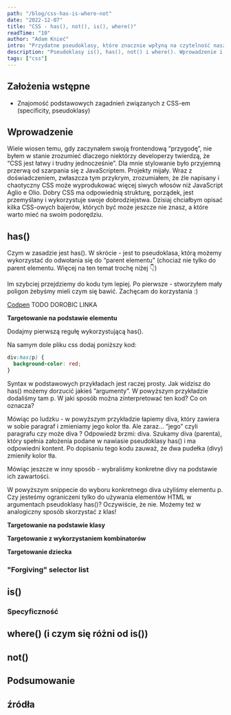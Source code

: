 ```yaml
---
path: "/blog/css-has-is-where-not"
date: "2022-12-07"
title: "CSS - has(), not(), is(), where()"
readTime: "10"
author: "Adam Knieć"
intro: "Przydatne pseudoklasy, które znacznie wpłyną na czytelność naszych arkuszy styli."
description: "Pseudoklasy is(), has(), not() i where(). Wprowadzenie i wyjaśnienie ich działania na przykładach"
tags: ["css"]
---
```


## Założenia wstępne

- Znajomość podstawowych zagadnień związanych z CSS-em (specificity, pseudoklasy)

## Wprowadzenie

Wiele wiosen temu, gdy zaczynałem swoją frontendową “przygodę”, nie byłem w stanie zrozumieć dlaczego niektórzy developerzy twierdzą, że “CSS jest łatwy i trudny jednocześnie”. Dla mnie stylowanie było przyjemną przerwą od szarpania się z JavaScriptem. Projekty mijały. Wraz z doświadczeniem, zwłaszcza tym przykrym, zrozumiałem, że źle napisany i chaotyczny CSS może wyprodukować więcej siwych włosów niż JavaScript Aglio e Olio. Dobry CSS ma odpowiednią strukturę, porządek, jest przemyślany i wykorzystuje swoje dobrodziejstwa. Dzisiaj chciałbym opisać kilka CSS-owych bajerów, których być może jeszcze nie znasz, a które warto mieć na swoim podorędziu. 

## has()    
Czym w zasadzie  jest has(). W skrócie - jest to pseudoklasa, którą możemy wykorzystać do odwołania się do “parent elementu” (chociaż nie tylko do parent elementu. Więcej na ten temat trochę niżej 👇)

Im szybciej przejdziemy do kodu tym lepiej.
Po pierwsze - stworzyłem mały poligon żebyśmy mieli czym się bawić. Zachęcam do korzystania :)

<a href="https://codepen.io/AdamKniec/pen/ZERWaGj?editors=1111">Codpen</a> TODO DOROBIC LINKA


**Targetowanie  na podstawie elementu**

Dodajmy pierwszą regułę wykorzystującą has().

Na samym dole pliku css dodaj poniższy kod:
```css
div:has(p) {
  background-color: red;
}
```
Syntax w podstawowych przykładach jest raczej prosty. Jak widzisz do has() możemy dorzucić jakieś ”argumenty”. W powyższym przykładzie dodaliśmy tam p. W jaki sposób można zinterpretować ten kod? Co on oznacza?

Mówiąc po ludzku - w powyższym przykładzie łapiemy diva, który zawiera w sobie paragraf i zmieniamy jego kolor tła. Ale zaraz… “jego” czyli paragrafu czy może diva ?
Odpowiedż brzmi: diva. Szukamy diva (parenta), który spełnia założenia podane w nawiasie pseudoklasy has() i ma odpowiedni kontent. Po dopisaniu tego kodu zauważ, że dwa pudełka (divy) zmieniły kolor tła.

Mówiąc jeszcze w inny sposób - wybraliśmy konkretne divy na podstawie ich zawartości.

W powyższym snippecie do wyboru konkretnego diva użyliśmy elementu p. Czy jesteśmy ograniczeni tylko do używania elementów HTML w argumentach pseudoklasy has()? Oczywiście, że nie. Możemy też w analogiczny sposób skorzystać z klas!


**Targetowanie na podstawie klasy**

**Targetowanie z wykorzystaniem kombinatorów**

**Targetowanie dziecka**

### "Forgiving" selector list

## is()

### Specyficzność

## where() (i czym się różni od is())

## not()

## Podsumowanie 

## źródła